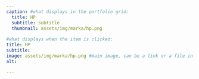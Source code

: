 ```yaml
---
caption: #what displays in the portfolio grid:
  title: HP
  subtitle: subtitle
  thumbnail: assets/img/marka/hp.png
  
#what displays when the item is clicked:
title: HP
subtitle:
image: assets/img/marka/hp.png #main image, can be a link or a file in assets/img/portfolio
alt:

---
```

